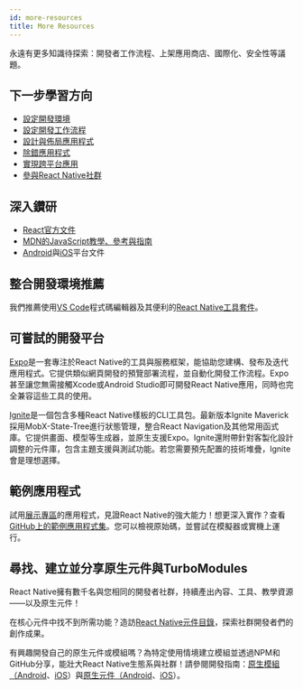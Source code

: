 ```yaml
---
id: more-resources
title: More Resources
---
```


永遠有更多知識待探索：開發者工作流程、上架應用商店、國際化、安全性等議題。

## 下一步學習方向

- [設定開發環境](environment-setup)
- [設定開發工作流程](running-on-device)
- [設計與佈局應用程式](flexbox)
- [除錯應用程式](debugging)
- [實現跨平台應用](platform-specific-code)
- [參與React Native社群](/community/overview)

## 深入鑽研

- [React官方文件](https://react.dev/learn)
- [MDN的JavaScript教學、參考與指南](https://developer.mozilla.org/en-US/docs/Web/JavaScript)
- [Android](https://developer.android.com/docs)與[iOS](https://developer.apple.com/documentation/uikit)平台文件

## 整合開發環境推薦

我們推薦使用[VS Code](https://code.visualstudio.com/)程式碼編輯器及其便利的[React Native工具套件](https://marketplace.visualstudio.com/items?itemName=msjsdiag.vscode-react-native)。

## 可嘗試的開發平台

[Expo](https://docs.expo.dev/)是一套專注於React Native的工具與服務框架，能協助您建構、發布及迭代應用程式。它提供類似網頁開發的預覽部署流程，並自動化開發工作流程。Expo甚至讓您無需接觸Xcode或Android Studio即可開發React Native應用，同時也完全兼容這些工具的使用。

[Ignite](https://github.com/infinitered/ignite)是一個包含多種React Native樣板的CLI工具包。最新版本Ignite Maverick採用MobX-State-Tree進行狀態管理，整合React Navigation及其他常用函式庫。它提供畫面、模型等生成器，並原生支援Expo。Ignite還附帶針對客製化設計調整的元件庫，包含主題支援與測試功能。若您需要預先配置的技術堆疊，Ignite會是理想選擇。

## 範例應用程式

試用[展示專區](https://reactnative.dev/showcase)的應用程式，見證React Native的強大能力！想更深入實作？查看[GitHub上的範例應用程式集](https://github.com/ReactNativeNews/React-Native-Apps)。您可以檢視原始碼，並嘗試在模擬器或實機上運行。

## 尋找、建立並分享原生元件與TurboModules

React Native擁有數千名與您相同的開發者社群，持續產出內容、工具、教學資源——以及原生元件！

在核心元件中找不到所需功能？造訪[React Native元件目錄](https://reactnative.directory)，探索社群開發者們的創作成果。

有興趣開發自己的原生元件或模組嗎？為特定使用情境建立模組並透過NPM和GitHub分享，能壯大React Native生態系與社群！請參閱開發指南：[原生模組（Android](native-modules-android.md)、[iOS](native-modules-ios.md)）與[原生元件（Android](native-components-android.md)、[iOS](native-components-ios.md)）。